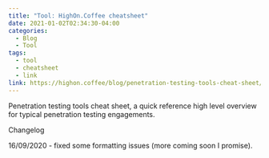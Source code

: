 ```yaml
---
title: "Tool: HighOn.Coffee cheatsheet"
date: 2021-01-02T02:34:30-04:00
categories:
  - Blog
  - Tool
tags:
  - tool
  - cheatsheet
  - link
link: https://highon.coffee/blog/penetration-testing-tools-cheat-sheet/
---
```


Penetration testing tools cheat sheet, a quick reference high level overview for typical penetration testing engagements.

Changelog

16/09/2020 - fixed some formatting issues (more coming soon I promise).

